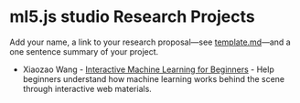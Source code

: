 # ml5.js studio Research Projects

Add your name, a link to your research proposal—see [template.md](template.md)—and a one sentence summary of your project.

* Xiaozao Wang - [Interactive Machine Learning for Beginners](Xiaozao_Wang.md) - Help beginners understand how machine learning works behind the scene through interactive web materials.
